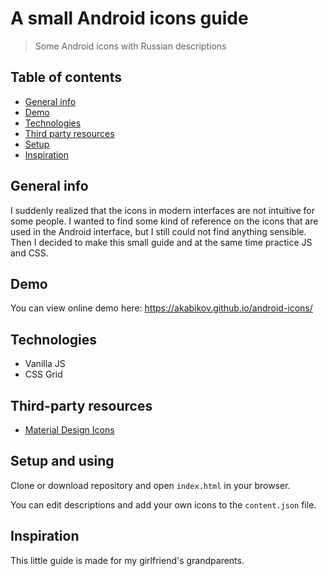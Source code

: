 # A small Android icons guide
> Some Android icons with Russian descriptions


## Table of contents
* [General info](#general-info)
* [Demo](#demo)
* [Technologies](#technologies)
* [Third party resources](#third-party-resources)
* [Setup](#setup)
* [Inspiration](#inspiration)

## General info
I suddenly realized that the icons in modern interfaces are not intuitive for some people.
I wanted to find some kind of reference on the icons that are used in the Android interface, but I still could not find anything sensible. Then I decided to make this small guide and at the same time practice  JS and CSS.

## Demo
You can view online demo here: https://akabikov.github.io/android-icons/

## Technologies
* Vanilla JS
* CSS Grid

## Third-party resources
* [Material Design Icons](https://material.io/resources/icons/)

## Setup and using
Clone or download repository and open `index.html` in your browser.

You can edit descriptions and add your own icons to the `content.json` file.

## Inspiration
This little guide is made for my girlfriend's grandparents.
